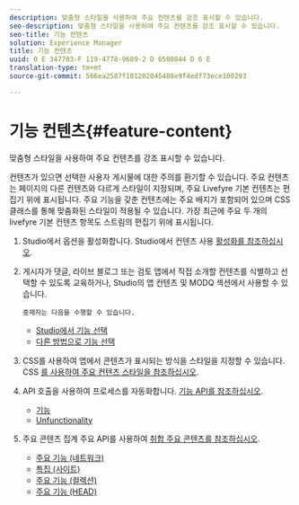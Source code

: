 ```yaml
---
description: 맞춤형 스타일을 사용하여 주요 컨텐츠를 강조 표시할 수 있습니다.
seo-description: 맞춤형 스타일을 사용하여 주요 컨텐츠를 강조 표시할 수 있습니다.
seo-title: 기능 컨텐츠
solution: Experience Manager
title: 기능 컨텐츠
uuid: 0 E 347703-F 119-4778-9609-2 D 6500844 D 6 E
translation-type: tm+mt
source-git-commit: 566ea2587f101202045488e9f4edf73ece100293

---
```



# 기능 컨텐츠{#feature-content}

맞춤형 스타일을 사용하여 주요 컨텐츠를 강조 표시할 수 있습니다.

컨텐츠가 있으면 선택한 사용자 게시물에 대한 주의를 환기할 수 있습니다. 주요 컨텐츠는 페이지의 다른 컨텐츠와 다르게 스타일이 지정되며, 주요 Livefyre 기본 컨텐츠는 편집기 위에 표시됩니다. 주요 기능을 갖춘 컨텐츠에는 주요 배지가 포함되어 있으며 CSS 클래스를 통해 맞춤화된 스타일이 적용될 수 있습니다. 가장 최근에 주요 두 개의 livefyre 기본 컨텐츠 항목도 스트림의 편집기 위에 표시됩니다.

1. Studio에서 옵션을 활성화합니다. Studio에서 컨텐츠 사용 [활성화를 참조하십시오](/help/using/c-features-livefyre/c-content-collection-tags/t-enable-featuring-content-in-studio.md#t_enable_featuring_content_in_studio).
1. 게시자가 댓글, 라이브 블로그 또는 검토 앱에서 직접 소개할 컨텐츠를 식별하고 선택할 수 있도록 교육하거나, Studio의 앱 컨텐츠 및 MODQ 섹션에서 사용할 수 있습니다.

       중재자는 다음을 수행할 수 있습니다.
   
   * [Studio에서 기능 선택](/help/using/c-features-livefyre/c-content-collection-tags/t-select-content-to-feature-from-studio.md#select_content_to_feature_from_studio)
   * [다른 방법으로 기능 선택](/help/using/c-features-livefyre/c-content-collection-tags/t-select-content-to-feature.md#t_select_content_to_feature)

1. CSS를 사용하여 앱에서 콘텐츠가 표시되는 방식을 스타일을 지정할 수 있습니다. CSS [를 사용하여 주요 컨텐츠 스타일을 참조하십시오](/help/implementation/c-app-customizations/c-use-css-to-style-featured-content.md).
1. API 호출을 사용하여 프로세스를 자동화합니다. [기능 API를 참조하십시오](/help/implementation/c-app-customizations/c-feature-apis.md).

   * [기능](#c_feature_apis/section_jpw_nqw_xz)
   * [Unfunctionality](#c_feature_apis/section_knh_mqw_xz)

1. 주요 콘텐츠 집계 주요 API를 사용하여 [취합 주요 콘텐츠를 참조하십시오](/help/implementation/c-app-customizations/c-aggregated-featured-content-using-the-featured-apis.md).

   * [주요 기능 (네트워크)](/help/implementation/c-app-customizations/c-aggregated-featured-content-using-the-featured-apis.md#section_cgm_1nw_xz)
   * [특집 (사이트)](/help/implementation/c-app-customizations/c-aggregated-featured-content-using-the-featured-apis.md#section_lq5_ymw_xz)
   * [주요 기능 (컬렉션)](/help/implementation/c-app-customizations/c-aggregated-featured-content-using-the-featured-apis.md#section_kgc_xmw_xz)
   * [주요 기능 (HEAD)](/help/implementation/c-app-customizations/c-aggregated-featured-content-using-the-featured-apis.md#section_n4b_lmw_xz)

